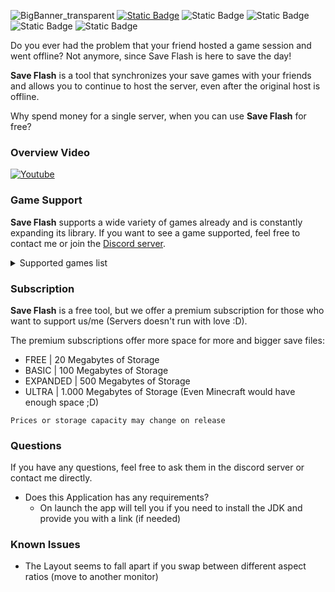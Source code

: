 ![BigBanner_transparent](https://github.com/ShuraBlack/SaveFlash/assets/69372954/febfba39-593f-4e6b-9baa-091820c98aee)
[![Static Badge](https://img.shields.io/badge/Download-v1.4.1_beta-blue?style=for-the-badge&logo=github&logoColor=blue)](https://github.com/ShuraBlack/SaveFlash/releases) ![Static Badge](https://img.shields.io/badge/-Windows%20Only-blue?style=for-the-badge&logo=windows)
 ![Static Badge](https://img.shields.io/badge/Supported_Games-22-orange?style=for-the-badge) ![Static Badge](https://img.shields.io/badge/Open_Beta-Launch-green?style=for-the-badge)
 ![Static Badge](https://img.shields.io/badge/Closed_Source--purple?style=for-the-badge)



Do you ever had the problem that your friend hosted a game session and went offline?
Not anymore, since Save Flash is here to save the day!

**Save Flash** is a tool that synchronizes your save games with your friends and allows you
to continue to host the server, even after the original host is offline.

Why spend money for a single server, when you can use **Save Flash** for free?

### Overview Video
[![Youtube](https://github.com/ShuraBlack/SaveFlash/assets/69372954/e1cd3968-7882-4a89-9a36-38c76328443e)](https://youtu.be/9Dom-dc1E24?si=dL9Q5ddjJ2BjaQJ0)

### Game Support

**Save Flash** supports a wide variety of games already and is constantly expanding its library.
If you want to see a game supported, feel free to contact me or join the [Discord server](https://discord.gg/2GQg9QuFA7).

<details>
 <summary>Supported games list</summary>
 20 Minutes till dawn - 
 Brotato - 
 Core Keeper - 
 Dark Souls III - 
 Death must die - 
 Dying Light - 
 Dying Light 2 - 
 Dyson Sphere Program - 
 Generation Zero - 
 Grounded - 
 Heroes of Mighth & Magic III HD - 
 Kingdoms Reborn - 
 Lethal Company - 
 Raft - 
 Remnant - 
 Satisfactory - 
 Terraria - 
 The Forest - 
 tModLoader - 
 V Rising - 
 Valheim Ashlands - 
 Vampire Survivors - 
</details>

### Subscription

**Save Flash** is a free tool, but we offer a premium subscription for those who want to support us/me (Servers doesn't run with love :D).

The premium subscriptions offer more space for more and bigger save files:
- FREE | 20 Megabytes of Storage
- BASIC | 100 Megabytes of Storage
- EXPANDED | 500 Megabytes of Storage
- ULTRA | 1.000 Megabytes of Storage 
  (Even Minecraft would have enough space ;D)

`Prices or storage capacity may change on release`

### Questions

If you have any questions, feel free to ask them in the discord server or contact me directly.
- Does this Application has any requirements?
  - On launch the app will tell you if you need to install the JDK and provide you with a link (if needed)

### Known Issues
- The Layout seems to fall apart if you swap between different aspect ratios (move to another monitor)
